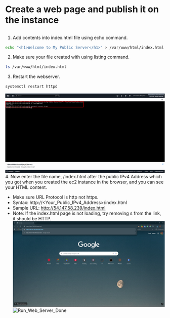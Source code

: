 # Create a web page and publish it on the instance
##
1. Add contents into index.html file using echo command.
``` bash
echo "<h1>Welcome to My Public Server</h1>" > /var/www/html/index.html
```
2. Make sure your file created with using listing command.
``` bash
ls /var/www/html/index.html
```
3. Restart the webserver.
``` bash
systemctl restart httpd
```
![Create_Web](Images/Create_Web.png)
4. Now enter the file name, /index.html after the public IPv4 Address which you got when you created the ec2 instance in the browser, and you can see your HTML content.
   - Make sure URL Protocol is http not https.
   - Syntax: http://<Your_Public_IPv4_Address>/index.html
   - Sample URL: http://54.147.58.239/index.html
   - Note: If the index.html page is not loading, try removing s from the link, it should be HTTP.
![Run_Web_Server](Images/Run_Web_Server.png)
![Run_Web_Server_Done](<img src="Images/Run_Web_Server_Done.png" style="max-width: 100%;">)